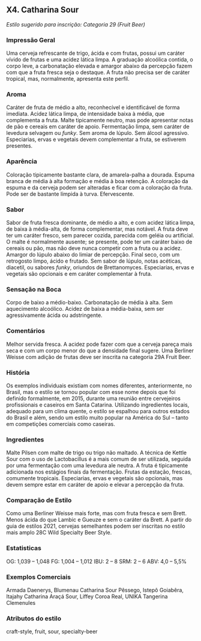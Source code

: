 ## X4. Catharina Sour

*Estilo sugerido para inscrição: Categoria 29 (Fruit Beer)*

### Impressão Geral

Uma cerveja refrescante de trigo, ácida e com frutas, possui um caráter vívido de frutas e uma acidez lática limpa. A graduação alcoólica contida, o corpo leve, a carbonatação elevada e amargor abaixo da percepção fazem com que a fruta fresca seja o destaque. A fruta não precisa ser de caráter tropical, mas, normalmente, apresenta este perfil.

### Aroma

Caráter de fruta de médio a alto, reconhecível e identificável de forma imediata. Acidez lática limpa, de intensidade baixa à média, que complementa a fruta. Malte tipicamente neutro, mas pode apresentar notas de pão e cereais em caráter de apoio. Fermentação limpa, sem caráter de levedura selvagem ou *funky*. Sem aroma de lúpulo. Sem álcool agressivo. Especiarias, ervas e vegetais devem complementar a fruta, se estiverem presentes.

### Aparência

Coloração tipicamente bastante clara, de amarela-palha a dourada. Espuma branca de média à alta formação e média à boa retenção. A coloração da espuma e da cerveja podem ser alteradas e ficar com a coloração da fruta. Pode ser de bastante límpida à turva. Efervescente.

### Sabor

Sabor de fruta fresca dominante, de médio a alto, e com acidez lática limpa, de baixa à média-alta, de forma complementar, mas notável. A fruta deve ter um caráter fresco, sem parecer cozida, parecida com geléia ou artificial. O malte é normalmente ausente; se presente, pode ter um caráter baixo de cereais ou pão, mas não deve nunca competir com a fruta ou a acidez. Amargor do lúpulo abaixo do limiar de percepção. Final seco, com um retrogosto limpo, ácido e frutado. Sem sabor de lúpulo, notas acéticas, diacetil, ou sabores *funky*, oriundos de Brettanomyces. Especiarias, ervas e vegetais são opcionais e em caráter complementar à fruta.

### Sensação na Boca

Corpo de baixo a médio-baixo. Carbonatação de média à alta. Sem aquecimento alcoólico. Acidez de baixa a média-baixa, sem ser agressivamente ácida ou adstringente.

### Comentários

Melhor servida fresca. A acidez pode fazer com que a cerveja pareça mais seca e com um corpo menor do que a densidade final sugere. Uma Berliner Weisse com adição de frutas deve ser inscrita na categoria 29A Fruit Beer.

### História

Os exemplos individuais existiam com nomes diferentes, anteriormente, no Brasil, mas o estilo se tornou popular com esse nome depois que foi definido formalmente, em 2015, durante uma reunião entre cervejeiros profissionais e caseiros em Santa Catarina. Utilizando ingredientes locais, adequado para um clima quente, o estilo se espalhou para outros estados do Brasil e além, sendo um estilo muito popular na América do Sul – tanto em competições comerciais como caseiras.

### Ingredientes

Malte Pilsen com malte de trigo ou trigo não maltado. A técnica de Kettle Sour com o uso de Lactobacillus é a mais comum de ser utilizada, seguida por uma fermentação com uma levedura ale neutra. A fruta é tipicamente adicionada nos estágios finais da fermentação. Frutas da estação, frescas, comumente tropicais. Especiarias, ervas e vegetais são opcionais, mas devem sempre estar em caráter de apoio e elevar a percepção da fruta.

### Comparação de Estilo

Como uma Berliner Weisse mais forte, mas com fruta fresca e sem Brett. Menos ácida do que Lambic e Gueuze e sem o caráter da Brett. A partir do guia de estilos 2021, cervejas semelhantes podem ser inscritas no estilo mais amplo 28C Wild Specialty Beer Style.

### Estatisticas

OG: 1,039 – 1,048
FG: 1,004 – 1,012
IBU: 2 – 8
SRM: 2 – 6
ABV: 4,0 – 5,5%

### Exemplos Comerciais

Armada Daenerys, Blumenau Catharina Sour Pêssego, Istepô Goiabêra, Itajahy Catharina Araçá Sour, Liffey Coroa Real, UNIKA Tangerina Clemenules 

### Atributos do estilo

craft-style, fruit, sour, specialty-beer
